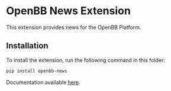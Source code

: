 # OpenBB News Extension

This extension provides news for the OpenBB Platform.

## Installation

To install the extension, run the following command in this folder:

```bash
pip install openbb-news
```

Documentation available [here](https://docs.openbb.co/platform/developer_guide/contributing).
